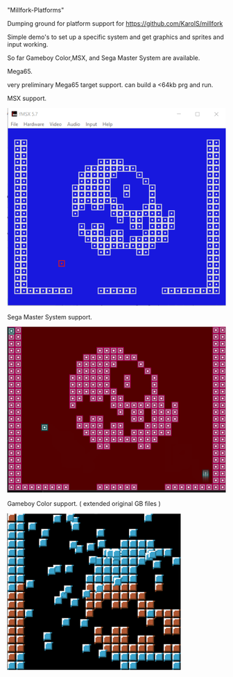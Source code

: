 "Millfork-Platforms" 

Dumping ground for platform support for https://github.com/KarolS/millfork

Simple demo's to set up a specific system and get graphics and sprites and input working.

So far Gameboy Color,MSX, and Sega Master System are available. 

Mega65. 

very preliminary Mega65 target support. can build a <64kb prg and run.

MSX support.

![](gifs/msx.gif)

Sega Master System support.

![](gifs/sms.gif)

Gameboy Color support. ( extended original GB files ) 

![](gifs/gbc.gif)




